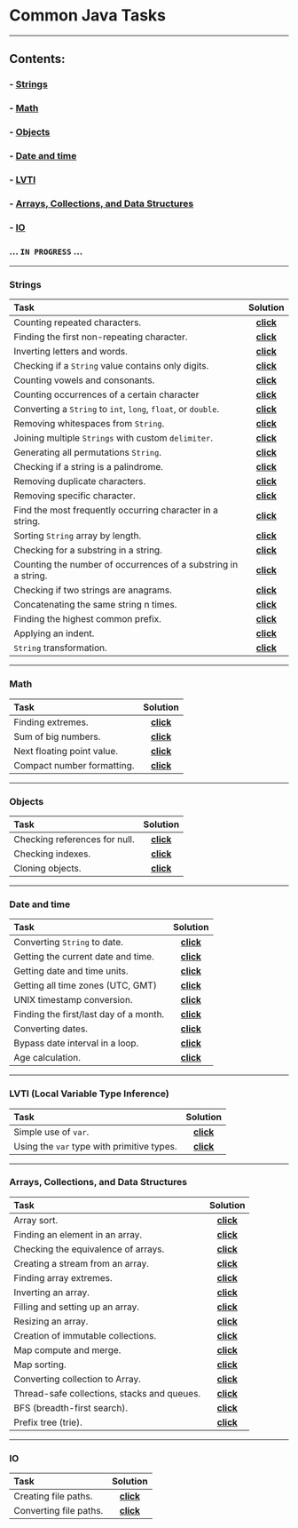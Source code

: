 # **Common Java Tasks**

---

## Contents:

### - [Strings](https://github.com/IvanHayel/common-java-tasks#strings)

### - [Math](https://github.com/IvanHayel/common-java-tasks#math)

### - [Objects](https://github.com/IvanHayel/common-java-tasks#objects)

### - [Date and time](https://github.com/IvanHayel/common-java-tasks#date-and-time)

### - [LVTI](https://github.com/IvanHayel/common-java-tasks#lvti-local-variable-type-inference)

### - [Arrays, Collections, and Data Structures](https://github.com/IvanHayel/common-java-tasks#arrays-collections-and-data-structures)

### - [IO](https://github.com/IvanHayel/common-java-tasks#io)

### ... `IN PROGRESS` ...

---

### Strings

| **Task**                                                       |                                                                  **Solution**                                                                  |
|:---------------------------------------------------------------|:----------------------------------------------------------------------------------------------------------------------------------------------:|
| Counting repeated characters.                                  |      [**click**](https://github.com/IvanHayel/common-java-tasks/blob/master/src/main/java/field/string/CountingDuplicatedCharacters.java)      |
| Finding the first non-repeating character.                     |   [**click**](https://github.com/IvanHayel/common-java-tasks/blob/master/src/main/java/field/string/FindingFirstNonRepeatingCharacter.java)    |
| Inverting letters and words.                                   |        [**click**](https://github.com/IvanHayel/common-java-tasks/blob/master/src/main/java/field/string/InvertingLettersAndWords.java)        |
| Checking if a `String` value contains only digits.             |       [**click**](https://github.com/IvanHayel/common-java-tasks/blob/master/src/main/java/field/string/CheckingContainsOnlyDigits.java)       |
| Counting vowels and consonants.                                |      [**click**](https://github.com/IvanHayel/common-java-tasks/blob/master/src/main/java/field/string/CountingVowelsAndConsonants.java)       |
| Counting occurrences of a certain character                    | [**click**](https://github.com/IvanHayel/common-java-tasks/blob/master/src/main/java/field/string/CountingOccurrencesOfACertainCharacter.java) |
| Converting a `String` to `int`, `long`, `float`, or `double`.  |            [**click**](https://github.com/IvanHayel/common-java-tasks/blob/master/src/main/java/field/string/StringConversion.java)            |
| Removing whitespaces from `String`.                            |          [**click**](https://github.com/IvanHayel/common-java-tasks/blob/master/src/main/java/field/string/RemovingWhitespaces.java)           |
| Joining multiple `Strings` with custom `delimiter`.            |  [**click**](https://github.com/IvanHayel/common-java-tasks/blob/master/src/main/java/field/string/JoiningMultipleStringsWithDelimiter.java)   |
| Generating all permutations `String`.                          |       [**click**](https://github.com/IvanHayel/common-java-tasks/blob/master/src/main/java/field/string/GeneratingAllPermutations.java)        |
| Checking if a string is a palindrome.                          |         [**click**](https://github.com/IvanHayel/common-java-tasks/blob/master/src/main/java/field/string/CheckingForPalindrome.java)          |
| Removing duplicate characters.                                 |      [**click**](https://github.com/IvanHayel/common-java-tasks/blob/master/src/main/java/field/string/RemovingDuplicateCharacters.java)       |
| Removing specific character.                                   |       [**click**](https://github.com/IvanHayel/common-java-tasks/blob/master/src/main/java/field/string/RemovingSpecificCharacter.java)        |
| Find the most frequently occurring character in a string.      |     [**click**](https://github.com/IvanHayel/common-java-tasks/blob/master/src/main/java/field/string/FindingMaxOccurrenceCharacter.java)      |
| Sorting `String` array by length.                              |       [**click**](https://github.com/IvanHayel/common-java-tasks/blob/master/src/main/java/field/string/SortingStringArrayByLength.java)       |
| Checking for a substring in a string.                          |          [**click**](https://github.com/IvanHayel/common-java-tasks/blob/master/src/main/java/field/string/CheckingContainsText.java)          |
| Counting the number of occurrences of a substring in a string. |     [**click**](https://github.com/IvanHayel/common-java-tasks/blob/master/src/main/java/field/string/CountingOccurrencesOfSubstring.java)     |
| Checking if two strings are anagrams.                          |           [**click**](https://github.com/IvanHayel/common-java-tasks/blob/master/src/main/java/field/string/CheckingForAnagram.java)           |
| Concatenating the same string n times.                         |          [**click**](https://github.com/IvanHayel/common-java-tasks/blob/master/src/main/java/field/string/RepeatConcatenation.java)           |
| Finding the highest common prefix.                             |       [**click**](https://github.com/IvanHayel/common-java-tasks/blob/master/src/main/java/field/string/FindingHighestCommonPrefix.java)       |
| Applying an indent.                                            |             [**click**](https://github.com/IvanHayel/common-java-tasks/blob/master/src/main/java/field/string/ApplyingIndent.java)             |
| `String` transformation.                                       |          [**click**](https://github.com/IvanHayel/common-java-tasks/blob/master/src/main/java/field/string/StringTransformation.java)          |

---

### Math

| **Task**                   |                                                         **Solution**                                                          |
|:---------------------------|:-----------------------------------------------------------------------------------------------------------------------------:|
| Finding extremes.          |     [**click**](https://github.com/IvanHayel/common-java-tasks/blob/master/src/main/java/field/math/FindingExtremes.java)     |
| Sum of big numbers.        |     [**click**](https://github.com/IvanHayel/common-java-tasks/blob/master/src/main/java/field/math/SumOfBigNumbers.java)     |
| Next floating point value. | [**click**](https://github.com/IvanHayel/common-java-tasks/blob/master/src/main/java/field/math/NextFloatingPointValue.java)  |
| Compact number formatting. | [**click**](https://github.com/IvanHayel/common-java-tasks/blob/master/src/main/java/field/math/CompactNumberFormatting.java) |

---

### Objects

| **Task**                      |                                                          **Solution**                                                          |
|:------------------------------|:------------------------------------------------------------------------------------------------------------------------------:|
| Checking references for null. | [**click**](https://github.com/IvanHayel/common-java-tasks/blob/master/src/main/java/field/object/CheckingNullReferences.java) |
| Checking indexes.             |    [**click**](https://github.com/IvanHayel/common-java-tasks/blob/master/src/main/java/field/object/CheckingIndexes.java)     |
| Cloning objects.              | [**click**](https://github.com/IvanHayel/common-java-tasks/blob/master/src/main/java/field/object/cloning/CloningObjects.java) |

---

### Date and time

| **Task**                               |                                                            **Solution**                                                             |
|:---------------------------------------|:-----------------------------------------------------------------------------------------------------------------------------------:|
| Converting `String` to date.           |    [**click**](https://github.com/IvanHayel/common-java-tasks/blob/master/src/main/java/field/date/ConvertingStringToDate.java)     |
| Getting the current date and time.     |    [**click**](https://github.com/IvanHayel/common-java-tasks/blob/master/src/main/java/field/date/GettingCurrentDateTime.java)     |
| Getting date and time units.           |       [**click**](https://github.com/IvanHayel/common-java-tasks/blob/master/src/main/java/field/date/GettingDateUnits.java)        |
| Getting all time zones (UTC, GMT)      |      [**click**](https://github.com/IvanHayel/common-java-tasks/blob/master/src/main/java/field/date/GettingAllTimeZones.java)      |
| UNIX timestamp conversion.             |    [**click**](https://github.com/IvanHayel/common-java-tasks/blob/master/src/main/java/field/date/UnixTimestampConversion.java)    |
| Finding the first/last day of a month. | [**click**](https://github.com/IvanHayel/common-java-tasks/blob/master/src/main/java/field/date/FindingFirstAndLastDayOfMonth.java) |
| Converting dates.                      |        [**click**](https://github.com/IvanHayel/common-java-tasks/blob/master/src/main/java/field/date/ConvertingDate.java)         |
| Bypass date interval in a loop.        |         [**click**](https://github.com/IvanHayel/common-java-tasks/blob/master/src/main/java/field/date/DateInterval.java)          |
| Age calculation.                       |        [**click**](https://github.com/IvanHayel/common-java-tasks/blob/master/src/main/java/field/date/AgeCalculation.java)         |

---

### LVTI (Local Variable Type Inference)

| **Task**                                   |                                                       **Solution**                                                       |
|:-------------------------------------------|:------------------------------------------------------------------------------------------------------------------------:|
| Simple use of `var`.                       | [**click**](https://github.com/IvanHayel/common-java-tasks/blob/master/src/main/java/field/lvti/LvtiSimpleExample.java)  |
| Using the `var` type with primitive types. | [**click**](https://github.com/IvanHayel/common-java-tasks/blob/master/src/main/java/field/lvti/LvtiWithPrimitives.java) |

---

### Arrays, Collections, and Data Structures

| **Task**                                    |                                                           **Solution**                                                            |
|:--------------------------------------------|:---------------------------------------------------------------------------------------------------------------------------------:|
| Array sort.                                 |          [**click**](https://github.com/IvanHayel/common-java-tasks/blob/master/src/main/java/field/data/ArraySort.java)          |
| Finding an element in an array.             |     [**click**](https://github.com/IvanHayel/common-java-tasks/blob/master/src/main/java/field/data/FindingArrayElement.java)     |
| Checking the equivalence of arrays.         | [**click**](https://github.com/IvanHayel/common-java-tasks/blob/master/src/main/java/field/data/CheckingEquivalenceOfArrays.java) |
| Creating a stream from an array.            |   [**click**](https://github.com/IvanHayel/common-java-tasks/blob/master/src/main/java/field/data/CreatingStreamFromArray.java)   |
| Finding array extremes.                     |    [**click**](https://github.com/IvanHayel/common-java-tasks/blob/master/src/main/java/field/data/FindingArrayExtremes.java)     |
| Inverting an array.                         |       [**click**](https://github.com/IvanHayel/common-java-tasks/blob/master/src/main/java/field/data/InvertingArray.java)        |
| Filling and setting up an array.            |        [**click**](https://github.com/IvanHayel/common-java-tasks/blob/master/src/main/java/field/data/FillingArray.java)         |
| Resizing an array.                          |        [**click**](https://github.com/IvanHayel/common-java-tasks/blob/master/src/main/java/field/data/ResizingArray.java)        |
| Creation of immutable collections.          |    [**click**](https://github.com/IvanHayel/common-java-tasks/blob/master/src/main/java/field/data/ImmutableCollections.java)     |
| Map compute and merge.                      |       [**click**](https://github.com/IvanHayel/common-java-tasks/blob/master/src/main/java/field/data/MapComputeMerge.java)       |
| Map sorting.                                |         [**click**](https://github.com/IvanHayel/common-java-tasks/blob/master/src/main/java/field/data/SortingMap.java)          |
| Converting collection to Array.             | [**click**](https://github.com/IvanHayel/common-java-tasks/blob/master/src/main/java/field/data/ConvertingCollectionToArray.java) |
| Thread-safe collections, stacks and queues. |    [**click**](https://github.com/IvanHayel/common-java-tasks/blob/master/src/main/java/field/data/ThreadSafeCollections.java)    |
| BFS (breadth-first search).                 |     [**click**](https://github.com/IvanHayel/common-java-tasks/blob/master/src/main/java/field/data/BreadthFirstSearch.java)      |
| Prefix tree (trie).                         |               [**click**](https://github.com/IvanHayel/common-java-tasks/tree/master/src/main/java/field/data/trie)               |

---

### IO

| **Task**               |                                                      **Solution**                                                       |
|:-----------------------|:-----------------------------------------------------------------------------------------------------------------------:|
| Creating file paths.   |  [**click**](https://github.com/IvanHayel/common-java-tasks/blob/master/src/main/java/field/io/CreatingFilePaths.java)  |
| Converting file paths. | [**click**](https://github.com/IvanHayel/common-java-tasks/blob/master/src/main/java/field/io/ConvertingFilePaths.java) |
